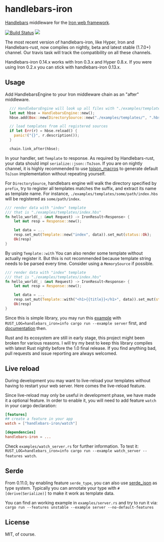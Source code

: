 handlebars-iron
===============

[Handlebars](https://github.com/sunng87/handlebars-rust) middleware
for the [Iron web framework](http://ironframework.io).

[![Build
Status](https://travis-ci.org/sunng87/handlebars-iron.svg?branch=master)](https://travis-ci.org/sunng87/handlebars-iron)
[![](http://meritbadge.herokuapp.com/handlebars-iron)](https://crates.io/crates/handlebars-iron)

The most recent version of handlebars-iron, like Hyper, Iron and
Handlebars-rust, now compiles on nightly, beta and latest stable (1.7.0+) channel. Our
travis task will track the compatibility on all these channels.

Handlebars-iron 0.14.x works with Iron 0.3.x and Hyper 0.8.x. If you
were using Iron 0.2.x you can stick with handlebars-iron 0.13.x.

## Usage

Add HandlebarsEngine to your Iron middleware chain as an "after"
middleware.

```rust
  /// HandlebarsEngine will look up all files with "./examples/templates/**/*.hbs"
  let mut hbse = HandlebarsEngine::new();
  hbse.add(Box::new(DirectorySource::new("./examples/templates/", ".hbs")));

  // load templates from all registered sources
  if let Err(r) = hbse.reload() {
    panic!("{}", r.description());
  }

  chain.link_after(hbse);
```

In your handler, set `Template` to response. As required by
Handlebars-rust, your data should impl `serialize::json::ToJson`. If
you are on nightly channel, it is highly recommended to use
[tojson_macros](https://github.com/sunng87/tojson_macros) to generate
default `ToJson` implementation without repeating yourself.

For `DirectorySource`, handlebars engine will walk the directory
specified by `prefix`, try to register all templates matches the
suffix, and extract its name as template name. For instance,
`./examples/templates/some/path/index.hbs` will be registered as
`some/path/index`.

```rust
/// render data with "index" template
/// that is "./examples/templates/index.hbs"
fn hello_world(_: &mut Request) -> IronResult<Response> {
    let mut resp = Response::new();

    let data = ...
    resp.set_mut(Template::new("index", data)).set_mut(status::Ok);
    Ok(resp)
}
```

By using `Template::with` You can also render some template without
actually register it. But this is not recommended because template
string needs to be parsed every time. Consider using a `MemorySource`
if possible.

```rust
/// render data with "index" template
/// that is "./examples/templates/index.hbs"
fn hello_world(_: &mut Request) -> IronResult<Response> {
    let mut resp = Response::new();

    let data = ...
    resp.set_mut(Template::with("<h1>{{title}}</h1>", data)).set_mut(status::Ok);
    Ok(resp)
}
```

Since this is simple library, you may run this
[example](https://github.com/sunng87/handlebars-iron/blob/master/examples/server.rs)
with `RUST_LOG=handlebars_iron=info cargo run --example server`
first, and
[documentation](https://sunng87.github.io/handlebars-iron/handlebars_iron/)
then.

Rust and its ecosystem are still in early stage, this
project might been broken for various reasons. I will try my best to
keep this library compiles with latest Rust nightly before the 1.0
final release. If you find anything bad, pull requests and issue reporting
are always welcomed.

## Live reload

During development you may want to live-reload your templates without
having to restart your web server. Here comes the live-reload
feature.

Since live-reload may only be useful in development phase, we have
made it a optional feature. In order to enable it, you will need to
add feature `watch` in your cargo declaration:

```toml
[features]
## create a feature in your app
watch = ["handlebars-iron/watch"]

[dependencies]
handlebars-iron = ...
```

Check `examples/watch_server.rs` for further information. To test it:
`RUST_LOG=handlebars_iron=info cargo run --example watch_server
--features watch`.

## Serde

From 0.11.0, by enabling feature `serde_type`, you can also use
[serde_json](https://github.com/serde-rs/json) as type
system. Typically you can annotate your type with
`#[derive(Serialize)]` to make it work as template data.

You can find an working example in `examples/server.rs` and try to run
it via: `cargo run --features unstable --example server
--no-default-features`

## License

MIT, of course.
